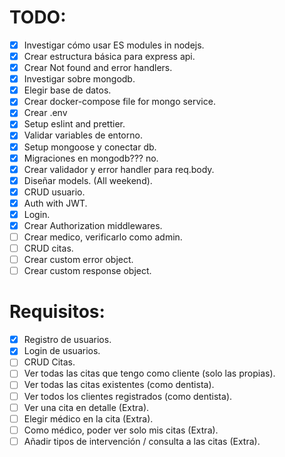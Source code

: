 # TODO:
  * [X] Investigar cómo usar ES modules in nodejs.
  * [X] Crear estructura básica para express api.
  * [X] Crear Not found and error handlers.
  * [X] Investigar sobre mongodb.
  * [X] Elegir base de datos.
  * [X] Crear docker-compose file for mongo service.
  * [X] Crear .env
  * [X] Setup eslint and prettier.
  * [X] Validar variables de entorno.
  * [X] Setup mongoose y conectar db.
  * [X] Migraciones en mongodb??? no.
  * [X] Crear validador y error handler para req.body.
  * [X] Diseñar models. (All weekend). 
  * [X] CRUD usuario.
  * [X] Auth with JWT.
  * [X] Login.
  * [X] Crear Authorization middlewares.
  * [ ] Crear medico, verificarlo como admin.
  * [ ] CRUD citas.
  * [ ] Crear custom error object.
  * [ ] Crear custom response object.

# Requisitos:
  * [X] Registro de usuarios.
  * [X] Login de usuarios.
  * [ ] CRUD Citas.
  * [ ] Ver todas las citas que tengo como cliente (solo las propias).
  * [ ] Ver todas las citas existentes (como dentista).
  * [ ] Ver todos los clientes registrados (como dentista).
  * [ ] Ver una cita en detalle (Extra).
  * [ ] Elegir médico en la cita (Extra).
  * [ ] Como médico, poder ver solo mis citas (Extra).
  * [ ] Añadir tipos de intervención / consulta a las citas (Extra).